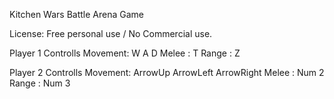 Kitchen Wars Battle Arena Game 

License: Free personal use / No Commercial use.

Player 1 Controlls
Movement: W A D
Melee   : T
Range   : Z

Player 2 Controlls
Movement: ArrowUp ArrowLeft ArrowRight
Melee   : Num 2
Range   : Num 3
